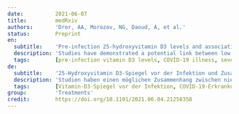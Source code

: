 ```yaml
---
date:          2021-06-07
title:         medRxiv
authors:       'Dror, AA, Morozov, NG, Daoud, A, et al.'
status:        Preprint
en:
  subtitle:    'Pre-infection 25-hydroxyvitamin D3 levels and association with severity of COVID-19 illness'
  description: 'Studies have demonstrated a potential link between low vitamin D levels and both an increased risk of infection with SARS-CoV-2 and poorer clinical outcomes but have not established temporality. This retrospective study examined if, and to what degree, a relationship exists between pre-infection serum vitamin D levels and disease severity and mortality of SARS-CoV-19. The records of individuals admitted between April 7th, 2020 and February 4th, 2021 to the Galilee Medical Center (GMC) in Nahariya, Israel with positive polymerase chain reaction (PCR) tests for SARS-CoV-2 were searched for vitamin D (VitD) levels measured 14 to 730 days prior to the positive PCR test.Patients admitted to GMC with COVID-19 were categorized according to disease severity and VitD level. Association between pre-infection VitD levels and COVID-19 severity was ascertained utilizing a multivariate regression analysis. Of 1176 patients admitted, 253 had VitD levels prior to COVID-19 infection. Compared with mildly or moderately diseased patients, those with severe or critical COVID-19 disease were more likely to have pre-infection vitamin D deficiency of less than 20 ng/mL; be older, and have diabetes. Vitamin D deficiency was associated with higher rates of mortality and comorbidities including COPD, diabetes, and hypertension. Among hospitalized COVID-19 patients, pre-infection deficiency of vitamin D was associated with increased disease severity and mortality.'
  tags:        [pre-infection vitamin D3 levels, COVID-19 illness, severity, mortality]
de:
  subtitle:    '25-Hydroxyvitamin D3-Spiegel vor der Infektion und Zusammenhang mit dem Schweregrad der COVID-19-Erkrankung'
  description: 'Studien haben einen möglichen Zusammenhang zwischen niedrigen Vitamin-D-Spiegeln und einem erhöhten Risiko einer Infektion mit SARS-CoV-2 sowie schlechteren klinischen Ergebnissen aufgezeigt, jedoch keine zeitliche Zuordnung vorgenommen. In dieser retrospektiven Studie wurde untersucht, ob und inwieweit ein Zusammenhang zwischen dem Serum-Vitamin-D-Spiegel vor der Infektion und dem Schweregrad der Erkrankung sowie der Sterblichkeit bei SARS-CoV-19 besteht. Die Aufzeichnungen von Personen, die zwischen dem 7. April 2020 und dem 4. Februar 2021 in das Galilee Medical Center (GMC) in Nahariya, Israel, mit positiven Polymerase-Kettenreaktionstests (PCR) für SARS-CoV-2 eingeliefert wurden, wurden nach Vitamin-D-Spiegeln (VitD) durchsucht, die 14 bis 730 Tage vor dem positiven PCR-Test gemessen wurden.Patienten, die mit COVID-19 in das GMC eingeliefert wurden, wurden nach Krankheitsschwere und VitD-Spiegel kategorisiert. Der Zusammenhang zwischen dem VitD-Spiegel vor der Infektion und dem Schweregrad von COVID-19 wurde mit Hilfe einer multivariaten Regressionsanalyse ermittelt. Von 1176 aufgenommenen Patienten wiesen 253 einen VitD-Spiegel vor der COVID-19-Infektion auf. Im Vergleich zu leicht oder mäßig erkrankten Patienten wiesen Patienten mit schwerer oder kritischer COVID-19-Erkrankung vor der Infektion mit größerer Wahrscheinlichkeit einen Vitamin-D-Mangel von weniger als 20 ng/ml auf, waren älter und hatten Diabetes. Vitamin-D-Mangel war mit einer höheren Sterblichkeitsrate und Begleiterkrankungen wie COPD, Diabetes und Bluthochdruck verbunden. Bei hospitalisierten COVID-19-Patienten war ein Vitamin-D-Mangel vor der Infektion mit einer höheren Krankheitsschwere und Sterblichkeit verbunden.' 
  tags:        [Vitamin-D3-Spiegel vor der Infektion, COVID-19-Erkrankung, Schweregrad, Sterblichkeit]
group:         'Treatments'
credit:        https://doi.org/10.1101/2021.06.04.21258358
---
```

